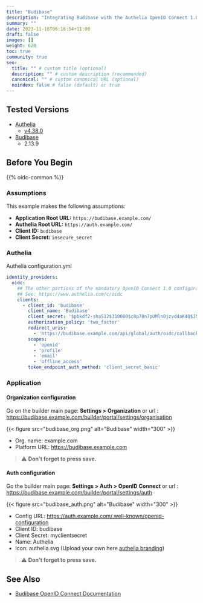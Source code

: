 ```yaml
---
title: "Budibase"
description: "Integrating Budibase with the Authelia OpenID Connect 1.0 Provider."
summary: ""
date: 2023-11-16T06:16:54+11:00
draft: false
images: []
weight: 620
toc: true
community: true
seo:
  title: "" # custom title (optional)
  description: "" # custom description (recommended)
  canonical: "" # custom canonical URL (optional)
  noindex: false # false (default) or true
---
```


## Tested Versions

- [Authelia]
  - [v4.38.0](https://github.com/authelia/authelia/releases/tag/v4.38.0)
- [Budibase]
  - 2.13.9

## Before You Begin

{{% oidc-common %}}

### Assumptions

This example makes the following assumptions:

* __Application Root URL:__ `https://budibase.example.com/`
* __Authelia Root URL:__ `https://auth.example.com/`
* __Client ID:__ `budibase`
* __Client Secret:__ `insecure_secret`

### Authelia

Authelia configuration.yml

```yaml
identity_providers:
  oidc:
    ## The other portions of the mandatory OpenID Connect 1.0 configuration go here.
    ## See: https://www.authelia.com/c/oidc
    clients:
      - client_id: 'budibase'
        client_name: 'Budibase'
        client_secret: '$pbkdf2-sha512$310000$c8p78n7pUMln0jzvd4aK4Q$JNRBzwAo0ek5qKn50cFzzvE9RXV88h1wJn5KGiHrD0YKtZaR/nCb2CJPOsKaPK0hjf.9yHxzQGZziziccp6Yng'  # The digest of 'insecure_secret'.
        authorization_policy: 'two_factor'
        redirect_uris:
          - 'https://budibase.example.com/api/global/auth/oidc/callback'
        scopes:
          - 'openid'
          - 'profile'
          - 'email'
          - 'offline_access'
        token_endpoint_auth_method: 'client_secret_basic'
```

### Application

#### Organization configuration

Go on the builder main page: **Settings > Organization** or url : https://budibase.example.com/builder/portal/settings/organisation

{{< figure src="budibase_org.png" alt="Budibase" width="300" >}}

- Org. name: example.com
- Platform URL: https://budibase.example.com

> ⚠️ **Don't forget to press save.**

#### Auth configuration

Go the builder main page: **Settings > Auth > OpenID Connect** or url : https://budibase.example.com/builder/portal/settings/auth

{{< figure src="budibase_auth.png" alt="Budibase" width="300" >}}

- Config URL: https://auth.example.com/.well-known/openid-configuration
- Client ID: budibase
- Client Secret: myclientsecret
- Name: Authelia
- Icon: authelia.svg (Upload your own here [authelia branding](https://www.authelia.com/reference/guides/branding/))

> ⚠️ **Don't forget to press save.**

## See Also

- [Budibase OpenID Connect Documentation](https://docs.budibase.com/docs/openid-connect)

[Authelia]: https://www.authelia.com
[Budibase]: https://budibase.com
[OpenID Connect 1.0]: ../../openid-connect/introduction.md
